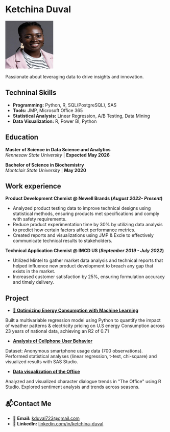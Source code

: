 # Ketchina Duval
<img src="Picture/8AC1FFEC-97F3-4328-9C34-CFE1C98E366D_1_201_a.jpeg" alt="Headshot" width="150" height="150">

Passionate about leveraging data to drive insights and innovation.

## Techninal Skills

- **Programming:** Python, R, SQL(PostgreSQL), SAS  
- **Tools:** JMP, Microsoft Office 365 
- **Statistical Analysis:** Linear Regression, A/B Testing, Data Mining
- **Data Visualization:** R, Power BI, Python

## Education

**Master of Science in Data Science and Analytics**  
*Kennesaw State University* | **Expected May 2026**  

**Bachelor of Science in Biochemistry**  
*Montclair State University* | **May 2020**  

## Work experience

**Product Development Chemist @ Newell Brands (_August 2022- Present_)**
-	Analyzed product testing data to improve technical designs using statistical methods, ensuring products met specifications and comply with safety requirements.
- Reduce product experimentation time by 30% by utilizing data analysis to predict how certain factors affect performance metrics.
-	Created reports and visualizations using JMP & Excle to effectively communicate technical results to stakeholders.


**Technical Application Chemist @ IMCD US (_September 2019 - July 2022_)**
- Utilized Mintel to gather market data analysis and technical reports that helped influence new product development to breach any gap that exists in the market.
-	Increased customer satisfaction by 25%, ensuring formulation accuracy and timely delivery.


## Project

- **[📄 Optimizing Energy Consumption with Machine Learning](https://github.com/Ketchina/Ketchina.Duval/blob/main/Optimizing%20Energy%20Usage%20with%20Machine%20Learning.pdf)**

Built a multivariable regression model using Python to quantify the impact of weather patterns & electricity pricing on U.S energy Consumption across 23 years of national data, achieving an R2 of 0.71

 
- **[Analysis of Cellphone User Behavior](https://github.com/Ketchina/portfolio/blob/main/Project/User%20behavior%20analysis%20.pdf)**  

Dataset: Anonymous smartphone usage data (700 observations). Performed statistical analyses (linear regression, t-test, chi-square) and visualized results with SAS Studio.

- **[Data visualization of the Office](https://github.com/Ketchina/portfolio/blob/main/Project/The%20office%20visualization.pdf)**  

Analyzed and visualized character dialogue trends in "The Office" using R Studio. Explored sentiment analysis and trends across seasons.


## 📬**Contact Me**

- 📧 **Email:** [kduval723@gmail.com](mailto:duvalk27@gmail.com)  
- 💼 **LinkedIn:** [linkedin.com/in/ketchina-duval](https://www.linkedin.com/in/ketchina-duval)  



  


